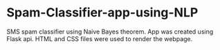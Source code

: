 # Spam-Classifier-app-using-NLP

SMS spam classifier using Naive Bayes theorem. App was created using Flask api. HTML and CSS files were used to render the webpage.
